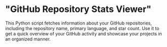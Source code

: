 # "GitHub Repository Stats Viewer"

This Python script fetches information about your GitHub repositories, including the repository name, primary language, and star count. Use it to get a quick overview of your GitHub activity and showcase your projects in an organized manner.